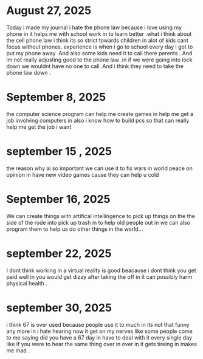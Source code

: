 # August 27, 2025
Today i made my journal
i hate the phone law because i love using my phone in it helps me with school work in to learn better .what i think about the cell phone law i think its so strict towards children in alot of kids cant focus without phones. experience is when i go to school every day i got to put my phone away .And also some kids need it to call there perents . And im not really adjusting good to the phone law .in if we were going into lock down we wouldnt have no one to call .And i think they need to take the phone law down .
# September 8, 2025
the computer science program can help me create games in help me get a job involving computers  in also i know how to build pcs so that can really help me get the job i want 
# september 15 , 2025 
the reason why ai so important we can use it to fix wars in world peace on opinion  in have new video games cause they can help u cold
# September 16, 2025 
We can create things with artifical intellingence to pick up things on the the side of the rode into pick up trash in to help old people out in we can also program them to help us do other things in the world...
# september 22, 2025
I dont think working in a virtual reality  is good beacause i dont think you get paid well in you would get dizzy after taking the off in it can possibly harm physical health .
# september 30, 2025 
i think 67 is over used because people use it to much in its not that funny any more in  i hate hearing now it get on my nerves like some people come to me saying did you have a 67 day in have to deal with it every single day like if you were to hear the same thing over in over in  it gets tireing in makes me mad .
